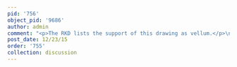 ```yaml
---
pid: '756'
object_pid: '9686'
author: admin
comment: "<p>The RKD lists the support of this drawing as vellum.</p>\n"
post_date: 12/23/15
order: '755'
collection: discussion
---
```

